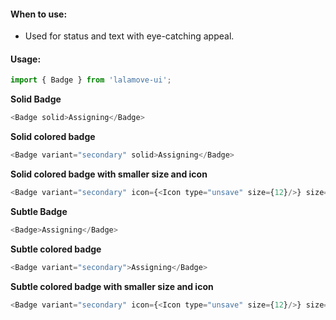 #### When to use:
* Used for status and text with eye-catching appeal.

#### Usage:

```js static
import { Badge } from 'lalamove-ui';
```

**Solid Badge**
```js
<Badge solid>Assigning</Badge>
```

**Solid colored badge**
```js
<Badge variant="secondary" solid>Assigning</Badge>
```

**Solid colored badge with smaller size and icon**
```js
<Badge variant="secondary" icon={<Icon type="unsave" size={12}/>} size="small" solid>Unsaved</Badge>
```

**Subtle Badge**
```js
<Badge>Assigning</Badge>
```

**Subtle colored badge**
```js
<Badge variant="secondary">Assigning</Badge>
```

**Subtle colored badge with smaller size and icon**
```js
<Badge variant="secondary" icon={<Icon type="unsave" size={12}/>} size="small">Unsaved</Badge>
```
